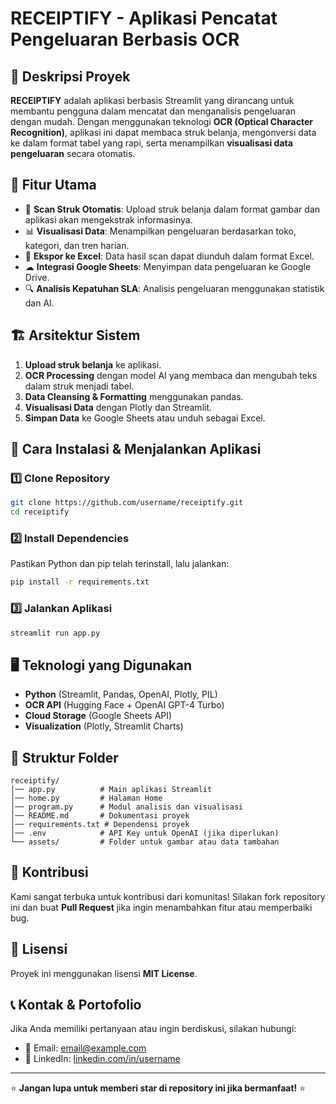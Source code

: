 # RECEIPTIFY - Aplikasi Pencatat Pengeluaran Berbasis OCR

## 📌 Deskripsi Proyek
**RECEIPTIFY** adalah aplikasi berbasis Streamlit yang dirancang untuk membantu pengguna dalam mencatat dan menganalisis pengeluaran dengan mudah. Dengan menggunakan teknologi **OCR (Optical Character Recognition)**, aplikasi ini dapat membaca struk belanja, mengonversi data ke dalam format tabel yang rapi, serta menampilkan **visualisasi data pengeluaran** secara otomatis.

## 🚀 Fitur Utama
- 📸 **Scan Struk Otomatis**: Upload struk belanja dalam format gambar dan aplikasi akan mengekstrak informasinya.
- 📊 **Visualisasi Data**: Menampilkan pengeluaran berdasarkan toko, kategori, dan tren harian.
- 📂 **Ekspor ke Excel**: Data hasil scan dapat diunduh dalam format Excel.
- ☁ **Integrasi Google Sheets**: Menyimpan data pengeluaran ke Google Drive.
- 🔍 **Analisis Kepatuhan SLA**: Analisis pengeluaran menggunakan statistik dan AI.

## 🏗️ Arsitektur Sistem
1. **Upload struk belanja** ke aplikasi.
2. **OCR Processing** dengan model AI yang membaca dan mengubah teks dalam struk menjadi tabel.
3. **Data Cleansing & Formatting** menggunakan pandas.
4. **Visualisasi Data** dengan Plotly dan Streamlit.
5. **Simpan Data** ke Google Sheets atau unduh sebagai Excel.

## 📜 Cara Instalasi & Menjalankan Aplikasi

### 1️⃣ Clone Repository
```bash
git clone https://github.com/username/receiptify.git
cd receiptify
```

### 2️⃣ Install Dependencies
Pastikan Python dan pip telah terinstall, lalu jalankan:
```bash
pip install -r requirements.txt
```

### 3️⃣ Jalankan Aplikasi
```bash
streamlit run app.py
```

## 🖥️ Teknologi yang Digunakan
- **Python** (Streamlit, Pandas, OpenAI, Plotly, PIL)
- **OCR API** (Hugging Face + OpenAI GPT-4 Turbo)
- **Cloud Storage** (Google Sheets API)
- **Visualization** (Plotly, Streamlit Charts)

## 📎 Struktur Folder
```
receiptify/
│── app.py          # Main aplikasi Streamlit
│── home.py         # Halaman Home
│── program.py      # Modul analisis dan visualisasi
│── README.md       # Dokumentasi proyek
│── requirements.txt # Dependensi proyek
│── .env            # API Key untuk OpenAI (jika diperlukan)
└── assets/         # Folder untuk gambar atau data tambahan
```

## 📢 Kontribusi
Kami sangat terbuka untuk kontribusi dari komunitas! Silakan fork repository ini dan buat **Pull Request** jika ingin menambahkan fitur atau memperbaiki bug.

## 📄 Lisensi
Proyek ini menggunakan lisensi **MIT License**.

## 📞 Kontak & Portofolio
Jika Anda memiliki pertanyaan atau ingin berdiskusi, silakan hubungi:
- 📧 Email: [email@example.com](mailto:ysmnaraindas.work@gmail.com)
- 💼 LinkedIn: [linkedin.com/in/username](https://linkedin.com/in/yasminenaraindas-setiadi/)

---
⭐ **Jangan lupa untuk memberi star di repository ini jika bermanfaat!** ⭐

